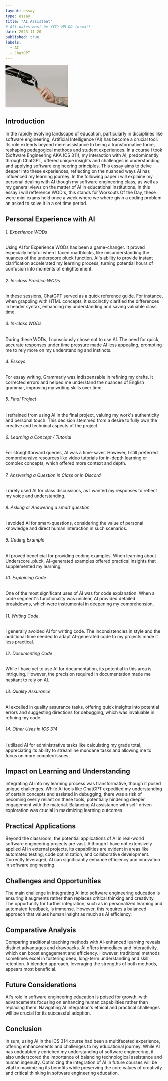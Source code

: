 ```yaml
---
layout: essay
type: essay
title: "AI Assistant"
# All dates must be YYYY-MM-DD format!
date: 2023-11-20
published: true
labels:
  - AI
  - ChatGPT
---
```


<img width="200px" class="rounded float-start pe-4" src="../img/AI.jpg">

## Introduction
  In the rapidly evolving landscape of education, particularly in disciplines like software engineering, Artificial Intelligence (AI) has become a crucial tool. Its role extends beyond mere assistance to being a transformative force, reshaping pedagogical methods and student experiences. In a course i took (Software Engineering AKA ICS 311), my interaction with AI, predominantly through ChatGPT,  offered unique insights and challenges in understanding and applying software engineering principles. This essay aims to delve deeper into these experiences, reflecting on the nuanced ways AI has influenced my learning journey. In the following paper i will explaine my personal dealing with AI though my software engineering class, as well as my general views on the matter of AI in educational institutions. In this essay i will refference WOD's, this stands for Workouts Of the Day, these were mini exams held once a week where we where givin a coding problem an asked to solve it in a set time period.


## Personal Experience with AI
###### 1. Experience WODs
  Using AI for Experience WODs has been a game-changer. It proved especially helpful when I faced roadblocks, like misunderstanding the nuances of the underscore pluck function. AI's ability to provide instant clarification accelerated my learning process, turning potential hours of confusion into moments of enlightenment.
###### 2. In-class Practice WODs
  In these sessions, ChatGPT served as a quick reference guide. For instance, when grappling with HTML concepts, it succinctly clarified the differences in header syntax, enhancing my understanding and saving valuable class time.
###### 3. In-class WODs
  During these WODs, I consciously chose not to use AI. The need for quick, accurate responses under time pressure made AI less appealing, prompting me to rely more on my understanding and instincts.
###### 4. Essays
  For essay writing, Grammarly was indispensable in refining my drafts. It corrected errors and helped me understand the nuances of English grammar, improving my writing skills over time.
###### 5. Final Project
  I refrained from using AI in the final project, valuing my work's authenticity and personal touch. This decision stemmed from a desire to fully own the creative and technical aspects of the project.
###### 6. Learning a Concept / Tutorial
  For straightforward queries, AI was a time-saver. However, I still preferred comprehensive resources like video tutorials for in-depth learning or complex concepts, which offered more context and depth.
###### 7. Answering a Question in Class or in Discord
  I rarely used AI for class discussions, as I wanted my responses to reflect my voice and understanding.
###### 8. Asking or Answering a smart question
  I avoided AI for smart-questions, considering the value of personal knowledge and direct human interaction in such scenarios.
###### 9. Coding Example
  AI proved beneficial for providing coding examples. When learning about Underscore .pluck, AI-generated examples offered practical insights that supplemented my learning.
###### 10. Explaining Code
  One of the most significant uses of AI was for code explanation. When a code segment's functionality was unclear, AI provided detailed breakdowns, which were instrumental in deepening my comprehension.
###### 11. Writing Code
  I generally avoided AI for writing code. The inconsistencies in style and the additional time needed to adapt AI-generated code to my projects made it less practical.
###### 12. Documenting Code
  While I have yet to use AI for documentation, its potential in this area is intriguing. However, the precision required in documentation made me hesitant to rely on AI.
###### 13. Quality Assurance
  AI excelled in quality assurance tasks, offering quick insights into potential errors and suggesting directions for debugging, which was invaluable in refining my code.
###### 14. Other Uses in ICS 314
  I utilized AI for administrative tasks like calculating my grade total, appreciating its ability to streamline mundane tasks and allowing me to focus on more complex issues.

## Impact on Learning and Understanding

  Integrating AI into my learning process was transformative, though it posed unique challenges. While AI tools like ChatGPT expedited my understanding of certain concepts and assisted in debugging, there was a risk of becoming overly reliant on these tools, potentially hindering deeper engagement with the material. Balancing AI assistance with self-driven exploration was crucial in maximizing learning outcomes.

## Practical Applications

  Beyond the classroom, the potential applications of AI in real-world software engineering projects are vast. Although I have not extensively applied AI in external projects, its capabilities are evident in areas like automated testing, code optimization, and collaborative development. Correctly leveraged, AI can significantly enhance efficiency and innovation in software engineering.

## Challenges and Opportunities

  The main challenge in integrating AI into software engineering education is ensuring it augments rather than replaces critical thinking and creativity. The opportunity for further integration, such as in personalized learning and automated feedback, is immense. However, this requires a balanced approach that values human insight as much as AI efficiency.

## Comparative Analysis

  Comparing traditional teaching methods with AI-enhanced learning reveals distinct advantages and drawbacks. AI offers immediacy and interactivity, which can boost engagement and efficiency. However, traditional methods sometimes excel in fostering deep, long-term understanding and skill retention. A blended approach, leveraging the strengths of both methods, appears most beneficial.

## Future Considerations

  AI's role in software engineering education is poised for growth, with advancements focusing on enhancing human capabilities rather than replacing them. Navigating AI integration's ethical and practical challenges will be crucial for its successful adoption.

## Conclusion

  In sum, using AI in the ICS 314 course had been a multifaceted experience, offering enhancements and challenges to my educational journey. While AI has undoubtedly enriched my understanding of software engineering, it also underscored the importance of balancing technological assistance and human ingenuity. Optimizing the integration of AI in future courses will be vital to maximizing its benefits while preserving the core values of creativity and critical thinking in software engineering education.

